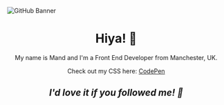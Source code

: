 ![GitHub Banner](https://user-images.githubusercontent.com/41064490/189099297-8b7bd121-7192-4d64-b8f3-a5131916227b.gif)

<h1 align='center'>Hiya! 👋</h1>
<p align='center'>
My name is Mand and I'm a Front End Developer from Manchester, UK.
</p>
<p align='center'>
Check out my CSS here:
<a href="https://codepen.io/RazzBerryMand/">CodePen</a>
</p>
<h2 align='center'><i>I'd love it if you followed me! 💖</i></h2>
